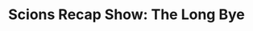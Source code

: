 ---
layout: post
title: "Scions Recap Show: The Long Bye"
description: "Bye Week #2 has come and gone, and with it, lots of GT..."
permalink: https://www.fromtherumbleseat.com/2020/11/9/21556061/scions-recap-show-the-long-bye-georgia-tech-football-basketball-softball-athletics-swim-cfp-pitt
---